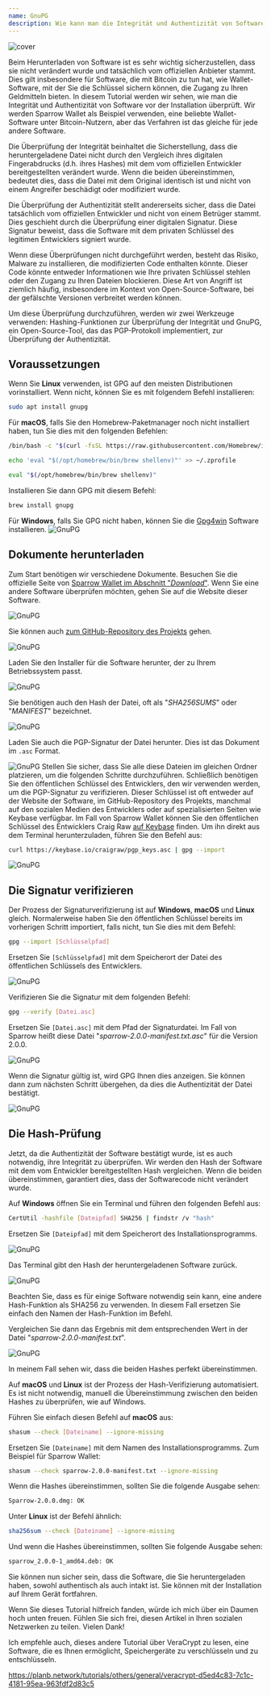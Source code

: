 ```yaml
---
name: GnuPG
description: Wie kann man die Integrität und Authentizität von Software überprüfen?
---
```

![cover](assets/cover.webp)

Beim Herunterladen von Software ist es sehr wichtig sicherzustellen, dass sie nicht verändert wurde und tatsächlich vom offiziellen Anbieter stammt. Dies gilt insbesondere für Software, die mit Bitcoin zu tun hat, wie Wallet-Software, mit der Sie die Schlüssel sichern können, die Zugang zu Ihren Geldmitteln bieten. In diesem Tutorial werden wir sehen, wie man die Integrität und Authentizität von Software vor der Installation überprüft. Wir werden Sparrow Wallet als Beispiel verwenden, eine beliebte Wallet-Software unter Bitcoin-Nutzern, aber das Verfahren ist das gleiche für jede andere Software.

Die Überprüfung der Integrität beinhaltet die Sicherstellung, dass die heruntergeladene Datei nicht durch den Vergleich ihres digitalen Fingerabdrucks (d.h. ihres Hashes) mit dem vom offiziellen Entwickler bereitgestellten verändert wurde. Wenn die beiden übereinstimmen, bedeutet dies, dass die Datei mit dem Original identisch ist und nicht von einem Angreifer beschädigt oder modifiziert wurde.

Die Überprüfung der Authentizität stellt andererseits sicher, dass die Datei tatsächlich vom offiziellen Entwickler und nicht von einem Betrüger stammt. Dies geschieht durch die Überprüfung einer digitalen Signatur. Diese Signatur beweist, dass die Software mit dem privaten Schlüssel des legitimen Entwicklers signiert wurde.

Wenn diese Überprüfungen nicht durchgeführt werden, besteht das Risiko, Malware zu installieren, die modifizierten Code enthalten könnte. Dieser Code könnte entweder Informationen wie Ihre privaten Schlüssel stehlen oder den Zugang zu Ihren Dateien blockieren. Diese Art von Angriff ist ziemlich häufig, insbesondere im Kontext von Open-Source-Software, bei der gefälschte Versionen verbreitet werden können.

Um diese Überprüfung durchzuführen, werden wir zwei Werkzeuge verwenden: Hashing-Funktionen zur Überprüfung der Integrität und GnuPG, ein Open-Source-Tool, das das PGP-Protokoll implementiert, zur Überprüfung der Authentizität.

## Voraussetzungen

Wenn Sie **Linux** verwenden, ist GPG auf den meisten Distributionen vorinstalliert. Wenn nicht, können Sie es mit folgendem Befehl installieren:

```bash
sudo apt install gnupg
```

Für **macOS**, falls Sie den Homebrew-Paketmanager noch nicht installiert haben, tun Sie dies mit den folgenden Befehlen:

```bash
/bin/bash -c "$(curl -fsSL https://raw.githubusercontent.com/Homebrew/install/HEAD/install.sh)"
```

```bash
echo 'eval "$(/opt/homebrew/bin/brew shellenv)"' >> ~/.zprofile
```

```bash
eval "$(/opt/homebrew/bin/brew shellenv)"
```

Installieren Sie dann GPG mit diesem Befehl:

```bash
brew install gnupg
```
Für **Windows**, falls Sie GPG nicht haben, können Sie die [Gpg4win](https://www.gpg4win.org/) Software installieren.
![GnuPG](assets/notext/01.webp)

## Dokumente herunterladen

Zum Start benötigen wir verschiedene Dokumente. Besuchen Sie die offizielle Seite von [Sparrow Wallet im Abschnitt "*Download*"](https://sparrowwallet.com/download/). Wenn Sie eine andere Software überprüfen möchten, gehen Sie auf die Website dieser Software.

![GnuPG](assets/notext/02.webp)

Sie können auch [zum GitHub-Repository des Projekts](https://github.com/sparrowwallet/sparrow/releases) gehen.

![GnuPG](assets/notext/03.webp)

Laden Sie den Installer für die Software herunter, der zu Ihrem Betriebssystem passt.

![GnuPG](assets/notext/04.webp)

Sie benötigen auch den Hash der Datei, oft als "*SHA256SUMS*" oder "*MANIFEST*" bezeichnet.

![GnuPG](assets/notext/05.webp)

Laden Sie auch die PGP-Signatur der Datei herunter. Dies ist das Dokument im `.asc` Format.

![GnuPG](assets/notext/06.webp)
Stellen Sie sicher, dass Sie alle diese Dateien im gleichen Ordner platzieren, um die folgenden Schritte durchzuführen.
Schließlich benötigen Sie den öffentlichen Schlüssel des Entwicklers, den wir verwenden werden, um die PGP-Signatur zu verifizieren. Dieser Schlüssel ist oft entweder auf der Website der Software, im GitHub-Repository des Projekts, manchmal auf den sozialen Medien des Entwicklers oder auf spezialisierten Seiten wie Keybase verfügbar. Im Fall von Sparrow Wallet können Sie den öffentlichen Schlüssel des Entwicklers Craig Raw [auf Keybase](https://keybase.io/craigraw) finden. Um ihn direkt aus dem Terminal herunterzuladen, führen Sie den Befehl aus:

```bash
curl https://keybase.io/craigraw/pgp_keys.asc | gpg --import
```

![GnuPG](assets/notext/07.webp)

## Die Signatur verifizieren

Der Prozess der Signaturverifizierung ist auf **Windows**, **macOS** und **Linux** gleich. Normalerweise haben Sie den öffentlichen Schlüssel bereits im vorherigen Schritt importiert, falls nicht, tun Sie dies mit dem Befehl:

```bash
gpg --import [Schlüsselpfad]
```

Ersetzen Sie `[Schlüsselpfad]` mit dem Speicherort der Datei des öffentlichen Schlüssels des Entwicklers.

![GnuPG](assets/notext/08.webp)

Verifizieren Sie die Signatur mit dem folgenden Befehl:

```bash
gpg --verify [Datei.asc]
```

Ersetzen Sie `[Datei.asc]` mit dem Pfad der Signaturdatei. Im Fall von Sparrow heißt diese Datei "*sparrow-2.0.0-manifest.txt.asc*" für die Version 2.0.0.

![GnuPG](assets/notext/09.webp)

Wenn die Signatur gültig ist, wird GPG Ihnen dies anzeigen. Sie können dann zum nächsten Schritt übergehen, da dies die Authentizität der Datei bestätigt.

![GnuPG](assets/notext/10.webp)

## Die Hash-Prüfung
Jetzt, da die Authentizität der Software bestätigt wurde, ist es auch notwendig, ihre Integrität zu überprüfen. Wir werden den Hash der Software mit dem vom Entwickler bereitgestellten Hash vergleichen. Wenn die beiden übereinstimmen, garantiert dies, dass der Softwarecode nicht verändert wurde.

Auf **Windows** öffnen Sie ein Terminal und führen den folgenden Befehl aus:

```bash
CertUtil -hashfile [Dateipfad] SHA256 | findstr /v "hash"
```

Ersetzen Sie `[Dateipfad]` mit dem Speicherort des Installationsprogramms.

![GnuPG](assets/notext/11.webp)

Das Terminal gibt den Hash der heruntergeladenen Software zurück.

![GnuPG](assets/notext/12.webp)

Beachten Sie, dass es für einige Software notwendig sein kann, eine andere Hash-Funktion als SHA256 zu verwenden. In diesem Fall ersetzen Sie einfach den Namen der Hash-Funktion im Befehl.

Vergleichen Sie dann das Ergebnis mit dem entsprechenden Wert in der Datei "*sparrow-2.0.0-manifest.txt*".

![GnuPG](assets/notext/13.webp)

In meinem Fall sehen wir, dass die beiden Hashes perfekt übereinstimmen.

Auf **macOS** und **Linux** ist der Prozess der Hash-Verifizierung automatisiert. Es ist nicht notwendig, manuell die Übereinstimmung zwischen den beiden Hashes zu überprüfen, wie auf Windows.

Führen Sie einfach diesen Befehl auf **macOS** aus:

```bash
shasum --check [Dateiname] --ignore-missing
```

Ersetzen Sie `[Dateiname]` mit dem Namen des Installationsprogramms. Zum Beispiel für Sparrow Wallet:

```bash
shasum --check sparrow-2.0.0-manifest.txt --ignore-missing
```

Wenn die Hashes übereinstimmen, sollten Sie die folgende Ausgabe sehen:

```bash
Sparrow-2.0.0.dmg: OK
```
Unter **Linux** ist der Befehl ähnlich:
```bash
sha256sum --check [Dateiname] --ignore-missing
```

Und wenn die Hashes übereinstimmen, sollten Sie folgende Ausgabe sehen:

```bash
sparrow_2.0.0-1_amd64.deb: OK
```

Sie können nun sicher sein, dass die Software, die Sie heruntergeladen haben, sowohl authentisch als auch intakt ist. Sie können mit der Installation auf Ihrem Gerät fortfahren.

Wenn Sie dieses Tutorial hilfreich fanden, würde ich mich über ein Daumen hoch unten freuen. Fühlen Sie sich frei, diesen Artikel in Ihren sozialen Netzwerken zu teilen. Vielen Dank!

Ich empfehle auch, dieses andere Tutorial über VeraCrypt zu lesen, eine Software, die es Ihnen ermöglicht, Speichergeräte zu verschlüsseln und zu entschlüsseln.

https://planb.network/tutorials/others/general/veracrypt-d5ed4c83-7c1c-4181-95ea-963fdf2d83c5
